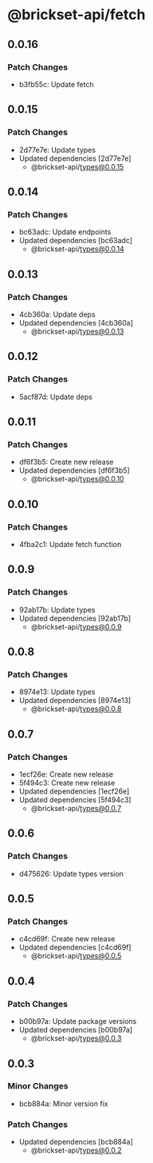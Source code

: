# @brickset-api/fetch

## 0.0.16

### Patch Changes

- b3fb55c: Update fetch

## 0.0.15

### Patch Changes

- 2d77e7e: Update types
- Updated dependencies [2d77e7e]
  - @brickset-api/types@0.0.15

## 0.0.14

### Patch Changes

- bc63adc: Update endpoints
- Updated dependencies [bc63adc]
  - @brickset-api/types@0.0.14

## 0.0.13

### Patch Changes

- 4cb360a: Update deps
- Updated dependencies [4cb360a]
  - @brickset-api/types@0.0.13

## 0.0.12

### Patch Changes

- 5acf87d: Update deps

## 0.0.11

### Patch Changes

- df6f3b5: Create new release
- Updated dependencies [df6f3b5]
  - @brickset-api/types@0.0.10

## 0.0.10

### Patch Changes

- 4fba2c1: Update fetch function

## 0.0.9

### Patch Changes

- 92ab17b: Update types
- Updated dependencies [92ab17b]
  - @brickset-api/types@0.0.9

## 0.0.8

### Patch Changes

- 8974e13: Update types
- Updated dependencies [8974e13]
  - @brickset-api/types@0.0.8

## 0.0.7

### Patch Changes

- 1ecf26e: Create new release
- 5f494c3: Create new release
- Updated dependencies [1ecf26e]
- Updated dependencies [5f494c3]
  - @brickset-api/types@0.0.7

## 0.0.6

### Patch Changes

- d475626: Update types version

## 0.0.5

### Patch Changes

- c4cd69f: Create new release
- Updated dependencies [c4cd69f]
  - @brickset-api/types@0.0.5

## 0.0.4

### Patch Changes

- b00b97a: Update package versions
- Updated dependencies [b00b97a]
  - @brickset-api/types@0.0.3

## 0.0.3

### Minor Changes

- bcb884a: Minor version fix

### Patch Changes

- Updated dependencies [bcb884a]
  - @brickset-api/types@0.0.2
